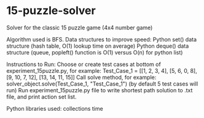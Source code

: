 # 15-puzzle-solver
Solver for the classic 15 puzzle game (4x4 number game)

Algorithm used is BFS.
Data structures to improve speed:
Python set() data structure (hash table, O(1) lookup time on average)
Python deque() data structure (queue, popleft() function is O(1) versus O(n) for python list)

Instructions to Run:
Choose or create test cases at bottom of experiment_15puzzle.py, for example: Test_Case_1 = [[1, 2, 3, 4], [5, 6, 0, 8], [9, 10, 7, 12], [13, 14, 11, 15]]
Call solve method, for example: solver_object.solve(Test_Case_1, "Test_Case_1")
(by default 5 test cases will run)
Run experiment_15puzzle.py file to write shortest path solution to .txt file, and print action set list.

Python libraries used:
collections
time
